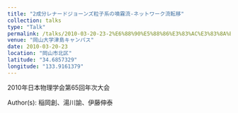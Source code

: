 ```yaml
---
title: "2成分レナードジョーンズ粒子系の噴霧流-ネットワーク流転移"
collection: talks
type: "Talk"
permalink: /talks/2010-03-20-23-2%E6%88%90%E5%88%86%E3%83%AC%E3%83%8A%E3%83%BC%E3%83%89%E3%82%B8%E3%83%A7%E3%83%BC%E3%83%B3%E3%82%BA%E7%B2%92%E5%AD%90%E7%B3%BB%E3%81%AE%E5%99%B4%E9%9C%A7%E6%B5%81-
venue: "岡山大学津島キャンパス"
date: 2010-03-20-23
location: "岡山市北区"
latitude: "34.6857329"
longitude: "133.9161379"
---
```


2010年日本物理学会第65回年次大会

Author(s): 稲岡創、湯川諭、伊藤伸泰
